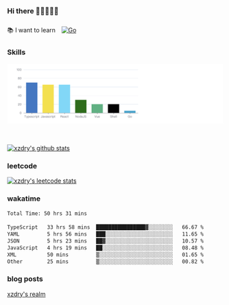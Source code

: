### Hi there 👋👋👋👋👋

 :books: I want to learn <a href="https://go.dev/" target="_blank"><img style="margin: 10px" src="https://profilinator.rishav.dev/skills-assets/go-original.svg" alt="Go" height="50" /></a>  

### Skills
![](img/2022-09-05-22-04-20.png)

<br />

[![xzdry's github stats](https://github-readme-stats.vercel.app/api?username=xzdry&count_private=true&show_icons=true&theme=vue)](https://github.com/xzdry)

### leetcode
[![xzdry's leetcode stats](https://leetcard.jacoblin.cool/xzdry-2?theme=light&font=Anek%20Kannada&site=cn)](https://leetcode.cn/u/xzdry-2/)

### wakatime
<!--START_SECTION:waka-->

```text
Total Time: 50 hrs 31 mins

TypeScript   33 hrs 58 mins  ████████████████▓░░░░░░░░   66.67 %
YAML         5 hrs 56 mins   ███░░░░░░░░░░░░░░░░░░░░░░   11.65 %
JSON         5 hrs 23 mins   ██▓░░░░░░░░░░░░░░░░░░░░░░   10.57 %
JavaScript   4 hrs 19 mins   ██░░░░░░░░░░░░░░░░░░░░░░░   08.48 %
XML          50 mins         ▒░░░░░░░░░░░░░░░░░░░░░░░░   01.65 %
Other        25 mins         ▒░░░░░░░░░░░░░░░░░░░░░░░░   00.82 %
```

<!--END_SECTION:waka-->

### blog posts
[xzdry's realm](https://www.justdry.net/)
